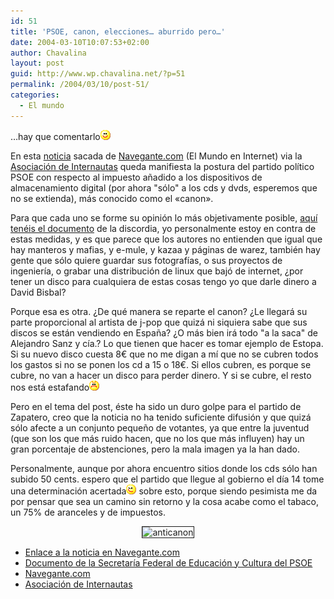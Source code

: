 ```yaml
---
id: 51
title: 'PSOE, canon, elecciones… aburrido pero…'
date: 2004-03-10T10:07:53+02:00
author: Chavalina
layout: post
guid: http://www.wp.chavalina.net/?p=51
permalink: /2004/03/10/post-51/
categories:
  - El mundo
---
```

…hay que comentarlo![emo](/imagenes/emoticonos/sonrisa.gif) 

En esta <a href="http://www.el-mundo.es/navegante/2004/03/10/esociedad/1078913872.html" target="_blank">noticia</a> sacada de <a href="http://www.navegante.com" target="_blank">Navegante.com</a> (El Mundo en Internet) via la <a href="http://www.internautas.org/" target="_blank">Asociación de Internautas</a> queda manifiesta la postura del partido político PSOE con respecto al impuesto a&ntilde;adido a los dispositivos de almacenamiento digital (por ahora "sólo" a los cds y dvds, esperemos que no se extienda), más conocido como el <span title="put* canon" class="anotacion">«canon».</span>

Para que cada uno se forme su opinión lo más objetivamente posible, <a href="http://www.elmundo.es/navegante/2004/03/10/esociedad/1078936652.html" target="_blank">aquí tenéis el documento</a> de la discordia, yo personalmente estoy en contra de estas medidas, y es que parece que los autores no entienden que igual que hay manteros y mafias, y e-mule, y kazaa y páginas de warez, también hay gente que sólo quiere guardar sus fotografías, o sus proyectos de ingeniería, o grabar una distribución de linux que bajó de internet, ¿por tener un disco para cualquiera de estas cosas tengo yo que darle dinero a David Bisbal?

Porque esa es otra. ¿De qué manera se reparte el canon? ¿Le llegará su parte proporcional al artista de j-pop que quizá ni siquiera sabe que sus discos se están vendiendo en Espa&ntilde;a? ¿O más bien irá todo "a la saca" de Alejandro Sanz y cía.? Lo que tienen que hacer es tomar ejemplo de Estopa. Si su nuevo disco cuesta 8&euro; que no me digan a mí que no se cubren todos los gastos si no se ponen los cd a 15 o 18&euro;. Si ellos cubren, es porque se cubre, no van a hacer un disco para perder dinero. Y si se cubre, el resto nos está estafando![emo](/imagenes/emoticonos/enfadado.gif) 

Pero en el tema del post, éste ha sido un duro golpe para el partido de Zapatero, creo que la noticia no ha tenido suficiente difusión y que quizá sólo afecte a un conjunto peque&ntilde;o de votantes, ya que entre la juventud (que son los que más ruido hacen, que no los que más influyen) hay un gran porcentaje de abstenciones, pero la mala imagen ya la han dado.

Personalmente, aunque por ahora encuentro sitios donde los cds sólo han subido 50 cents. espero que el partido que llegue al gobierno el día 14 tome una determinación <span title="eliminar el canon" class="anotacion">acertada</span>![emo](/imagenes/emoticonos/guino.gif) sobre esto, porque siendo pesimista me da por pensar que sea un camino sin retorno y la cosa acabe como el tabaco, un 75% de aranceles y de impuestos. 

<p align="center">
  <img src="http://antisgae.internautas.org/miror-anticanon/graficos/anticanon-p.gif" border="1"  alt="anticanon" />
</p>

  * <a href="http://www.el-mundo.es/navegante/2004/03/10/esociedad/1078913872.html" target="_blank">Enlace a la noticia en Navegante.com</a>
  * <a href="http://www.elmundo.es/navegante/2004/03/10/esociedad/1078936652.html" target="_blank">Documento de la Secretaría Federal de Educación y Cultura del PSOE</a>
  * <a href="http://www.navegante.com" target="_blank">Navegante.com</a>
  * <a href="http://www.internautas.org/" target="_blank">Asociación de Internautas</a>